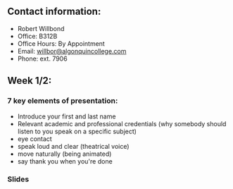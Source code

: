 ## Contact information:
* Robert Willbond
* Office: B312B
* Office Hours: By Appointment
* Email: willbor@algonquincollege.com
* Phone: ext. 7906

## Week 1/2: 

### 7 key elements of presentation:

* Introduce your first and last name
* Relevant academic and professional credentials (why somebody should listen to you speak on a specific subject)
* eye contact
* speak loud and clear (theatrical voice)
* move naturally (being animated)
* say thank you when you're done


### Slides


